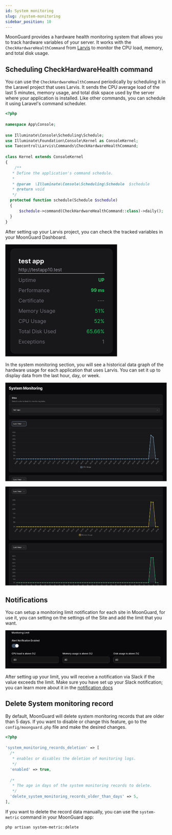 ```yaml
---
id: System monitoring
slug: /system-monitoring
sidebar_position: 10
---
```


MoonGuard provides a hardware health monitoring system that allows you to track
hardware variables of your server. It works with the `CheckHardwareHealthCommand`
from [Larvis](https://github.com/taecontrol/larvis/tree/1.alpha?tab=readme-ov-file#commands)
to monitor the CPU load, memory, and total disk usage.

## Scheduling CheckHardwareHealth command

You can use the `CheckHardwareHealthCommand` periodically by scheduling it in the
Laravel project that uses Larvis. It sends the CPU average load of the last 5
minutes, memory usage, and total disk space used by the server where your
application is installed. Like other commands, you can schedule it using
Laravel's command scheduler.

```php
<?php

namespace App\Console;

use Illuminate\Console\Scheduling\Schedule;
use Illuminate\Foundation\Console\Kernel as ConsoleKernel;
use Taecontrol\Larvis\Commands\CheckHardwareHealthCommand;

class Kernel extends ConsoleKernel
{
    /**
   * Define the application's command schedule.
   *
   * @param  \Illuminate\Console\Scheduling\Schedule  $schedule
   * @return void
   */
  protected function schedule(Schedule $schedule)
  {
      $schedule->command(CheckHardwareHealthCommand::class)->daily();
  }
}
```

After setting up your Larvis project, you can check the tracked variables in your
MoonGuard Dashboard.

![dashboard-hardware](./system-monitoring/dashboard-hardware.png)

In the system monitoring section, you will see a historical data graph of the
hardware usage for each application that uses Larvis. You can set it up to display
data from the last hour, day, or week.

![system-monitoring](./system-monitoring/system-monitoring.png)

![system-monitoring](./system-monitoring/system-monitoring2.png)

## Notifications

You can setup a monitoring limit notification for each site in MoonGuard, for use
it, you can setting on the settings of the Site and add the limit that you want.

![system-monitoring-limit](./system-monitoring/sytem-monitoring-limit.png)

After setting up your limit, you will receive a notification via Slack if the
value exceeds the limit. Make sure you have set up your Slack notification; you
can learn more about it in the [notification docs](./notifications/notifications-slack.md)

## Delete System monitoring record

By default, MoonGuard will delete system monitoring records that are older than
5 days. If you want to disable or change this feature, go to the `config/moonguard.php`
file and make the desired changes.

```php
<?php

'system_monitoring_records_deletion' => [
  /*
   * enables or disables the deletion of monitoring logs.
   */
  'enabled' => true,

  /*
   * The age in days of the system monitoring records to delete.
   */
  'delete_system_monitoring_records_older_than_days' => 5,
],
```

If you want to delete the record data manually, you can use the `system-metric` command
in your MoonGuard app:

```bash
php artisan system-metric:delete
```

